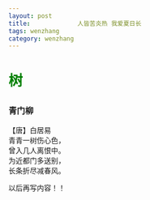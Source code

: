 ```yaml
---
layout: post
title:             人皆苦炎热 我爱夏日长
tags: wenzhang
category: wenzhang
---
```

<html>
	<head>
		<meta charset="utf-8">
		<title style="color:green">关于树的文章</title>
	</head>
	<body background-image:ule(数3.jpg)>
		<h1 style="color:green;">树</h>
		<p style="red";font-size:15px;>		   <h3 stkye="color:blue；font-size:18px;">青门柳</h3> 
					  【唐】白居易<br> 
			青青一树伤心色，<br>
			曾入几人离恨中。<br>
			为近都门多送别，<br>
			长条折尽减春风。<br>
		</p>
		<p>
			以后再写内容！！
		</p>
	</body>
</html>